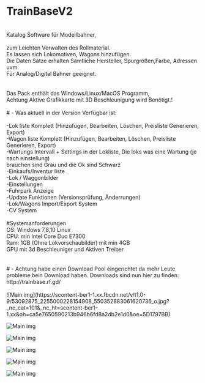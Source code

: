 # TrainBaseV2<br>
<br>
Katalog Software für Modellbahner,<br>
<br>
zum Leichten Verwalten des Rollmaterial.<br>
Es lassen sich Lokomotiven, Wagons hinzufügen.<br>
Die Daten Sätze erhalten Sämtliche Hersteller, Spurgrößen,Farbe, Adressen uvm.<br>
Für Analog/Digital Bahner geeignet.<br>
<br>
<br>
Das Pack enthält das Windows/Linux/MacOS Programm,<br>
Achtung Aktive Grafikkarte mit 3D Beschleunigung wird Benötigt.!<br>
<br>
# - Was aktuell in der Version Verfügbar ist:<br>
<br>
-Lok liste Komplett (Hinzufügen, Bearbeiten, Löschen, Preisliste Generieren, Export)<br>
-Wagon liste Komplett (Hinzufügen, Bearbeiten, Löschen, Preisliste Generieren, Export)<br>
-Wartungs Intervall + Settings in der Lokliste, Die loks was eine Wartung (je nach einstellung)<br>
 brauchen sind Grau und die Ok sind Schwarz<br>
-Einkaufs/Inventur liste <br>
-Lok / Waggonbilder<br>
-Einstellungen<br>
-Fuhrpark Anzeige<br>
-Update Funktionen (Versionsprüfung, Änderrungen)<br>
-Lok/Wagons Import/Export System<br>
-CV System<br><br>
#Systemanforderungen<br>
OS: Windows 7,8,10 Linux <br>
CPU: min Intel Core Duo E7300<br>
Ram: 1GB (Ohne Lokvorschaubilder) mit min 4GB<br>
GPU mit 3d Beschleuniger und Aktiven Treiber<br>
<br><br>
# - Achtung habe einen Download Pool eingerichtet
da mehr Leute probleme bein Download haben.
Downloads sind nun hier zu finden:
http://trainbase.rf.gd/
<br><br>
![Main img](https://scontent-ber1-1.xx.fbcdn.net/v/t1.0-9/53092875_2255000228154908_550352883061620736_o.jpg?_nc_cat=101&_nc_ht=scontent-ber1-1.xx&oh=ca5e7650590213b946b6fd8a2db2e1d0&oe=5D1797BB)

![Main img](https://scontent-ber1-1.xx.fbcdn.net/v/t1.0-9/52991385_2255000271488237_4879240615289683968_o.jpg?_nc_cat=105&_nc_ht=scontent-ber1-1.xx&oh=b660028c152b5472aac1158421b36565&oe=5CDF7CAE)

![Main img](https://scontent-ber1-1.xx.fbcdn.net/v/t1.0-9/49678697_2222633034724961_5948517021921574912_o.jpg?_nc_cat=105&_nc_ht=scontent-ber1-1.xx&oh=9b49db3d0e3d59da1d5a852d26ebdeec&oe=5CE9C481)

![Main img](https://scontent-ber1-1.xx.fbcdn.net/v/t1.0-9/50294527_2222633021391629_8252840269842481152_o.jpg?_nc_cat=105&_nc_ht=scontent-ber1-1.xx&oh=ed61917f28d3f4d2d32b893b1d46db5e&oe=5D2679F9)

![Main img](https://scontent-ber1-1.xx.fbcdn.net/v/t1.0-9/49937745_2222632964724968_1356897064931295232_o.jpg?_nc_cat=110&_nc_ht=scontent-ber1-1.xx&oh=d4342123251304b3b2a2038c76ada97d&oe=5CE589B1)

![Main img](https://scontent-ber1-1.xx.fbcdn.net/v/t1.0-9/51378898_2255000204821577_4217713491613581312_o.jpg?_nc_cat=107&_nc_ht=scontent-ber1-1.xx&oh=f03cc388d87741c41814db71adca7c25&oe=5CE23311)
